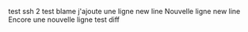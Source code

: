 test ssh 2
test blame
j'ajoute une ligne
new line
Nouvelle ligne
new line
Encore une nouvelle ligne
test diff

